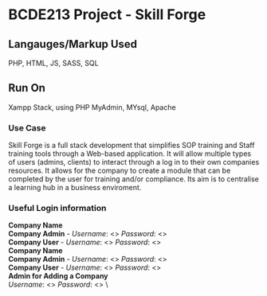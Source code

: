 # BCDE213 Project - Skill Forge #

## Langauges/Markup Used
PHP, HTML, JS, SASS, SQL

## Run On
Xampp Stack, using PHP MyAdmin, MYsql, Apache

### Use Case
Skill Forge is a full stack development that simplifies SOP training and Staff training tools through a Web-based application. It will allow multiple types of users (admins, clients) to interact through a log in to their own companies resources.
It allows for the company to create a module that can be completed by the user for training and/or compliance. Its aim is to centralise a learning hub in a business enviroment.

### Useful Login information
**Company Name** \
**Company Admin** - *Username*: <> *Password*: <> \
**Company User** - *Username*: <> *Password*: <> \
**Company Name** \
**Company Admin** - *Username*: <> *Password*: <> \
**Company User** - *Username*: <> *Password*: <> \
**Admin for Adding a Company** \
*Username*: <> *Password*: <> \
